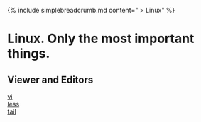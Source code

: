 {% include simplebreadcrumb.md content=" > Linux" %}
# Linux. Only the most important things.

## Viewer and Editors
[vi](vi.md)  
[less](less.md)  
[tail](tail.md)